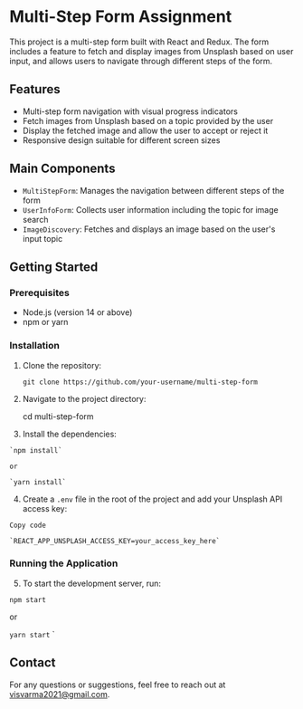 Multi-Step Form Assignment
=======================

This project is a multi-step form built with React and Redux. The form includes a feature to fetch and display images from Unsplash based on user input, and allows users to navigate through different steps of the form.

Features
--------

-   Multi-step form navigation with visual progress indicators
-   Fetch images from Unsplash based on a topic provided by the user
-   Display the fetched image and allow the user to accept or reject it
-   Responsive design suitable for different screen sizes

Main Components
----------

-   `MultiStepForm`: Manages the navigation between different steps of the form
-   `UserInfoForm`: Collects user information including the topic for image search
-   `ImageDiscovery`: Fetches and displays an image based on the user's input topic

Getting Started
---------------

### Prerequisites

-   Node.js (version 14 or above)
-   npm or yarn

### Installation

1.  Clone the repository:

    `git clone https://github.com/your-username/multi-step-form`

2. Navigate to the project directory:

   cd multi-step-form 

  3.  Install the dependencies:

    `npm install`

    or

    `yarn install`

  4.  Create a `.env` file in the root of the project and add your Unsplash API access key:

    Copy code

    `REACT_APP_UNSPLASH_ACCESS_KEY=your_access_key_here`

### Running the Application

5. To start the development server, run:


`npm start`

or

`yarn start`
`

Contact
-------
For any questions or suggestions, feel free to reach out at visvarma2021@gmail.com.
